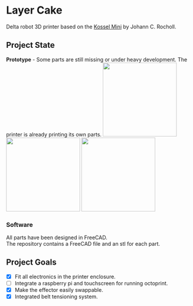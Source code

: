 # Layer Cake

Delta robot 3D printer based on the [Kossel Mini](https://github.com/jcrocholl/kossel) by Johann C. Rocholl.

## Project State

**Prototype** - Some parts are still missing or under heavy development. The printer is already printing its own parts.
<img src="https://github.com/kbehren/layer-cake/tree/master/img/LayerCake_Front.jpg" width="200">
<img src="https://github.com/kbehren/layer-cake/tree/master/img/LayerCake_Front.jpg" width="200">
<img src="https://github.com/kbehren/layer-cake/tree/master/img/LayerCake_Front.jpg" width="200">

### Software

All parts have been designed in FreeCAD.  
The repository contains a FreeCAD file and an stl for each part.

## Project Goals

- [x] Fit all electronics in the printer enclosure.
- [ ] Integrate a raspberry pi and touchscreen for running octoprint.
- [x] Make the effector easily swappable.
- [x] Integrated belt tensioning system.
